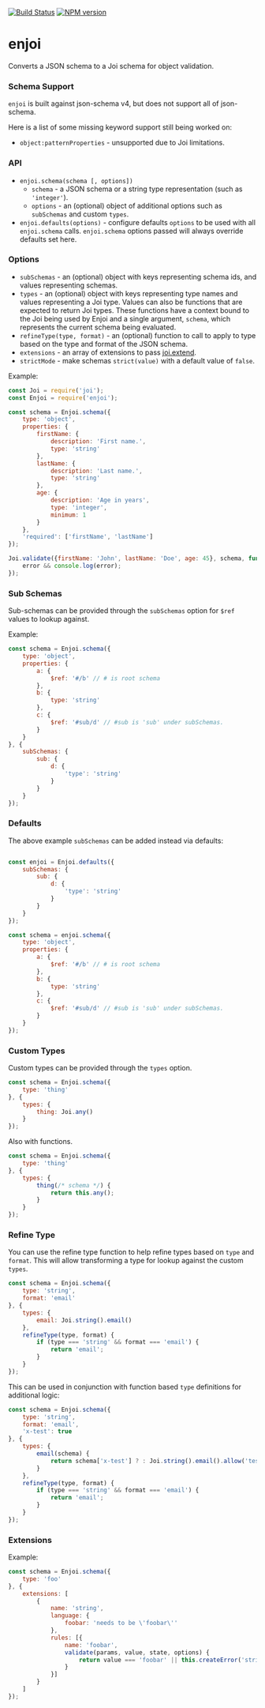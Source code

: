 [![Build Status](https://travis-ci.org/tlivings/enjoi.png)](https://travis-ci.org/tlivings/enjoi) [![NPM version](https://badge.fury.io/js/enjoi.png)](http://badge.fury.io/js/enjoi)

# enjoi

Converts a JSON schema to a Joi schema for object validation.

### Schema Support

`enjoi` is built against json-schema v4, but does not support all of json-schema.

Here is a list of some missing keyword support still being worked on:

- `object:patternProperties` - unsupported due to Joi limitations.

### API

- `enjoi.schema(schema [, options])`
    - `schema` - a JSON schema or a string type representation (such as `'integer'`).
    - `options` - an (optional) object of additional options such as `subSchemas` and custom `types`.
- `enjoi.defaults(options)` - configure defaults `options` to be used with all `enjoi.schema` calls. `enjoi.schema` options passed will always override defaults set here.
       
### Options
        
- `subSchemas` - an (optional) object with keys representing schema ids, and values representing schemas.
- `types` - an (optional) object  with keys representing type names and values representing a Joi type. Values can also be functions that are expected to return Joi types. These functions have a context bound to the Joi being used by Enjoi and a single argument, `schema`, which represents the current schema being evaluated.
- `refineType(type, format)` - an (optional) function to call to apply to type based on the type and format of the JSON schema.
- `extensions` - an array of extensions to pass [joi.extend](https://github.com/hapijs/joi/blob/master/API.md#extendextension).
- `strictMode` - make schemas `strict(value)` with a default value of `false`.

Example:

```javascript
const Joi = require('joi');
const Enjoi = require('enjoi');

const schema = Enjoi.schema({
    type: 'object',
    properties: {
        firstName: {
            description: 'First name.',
            type: 'string'
        },
        lastName: {
            description: 'Last name.',
            type: 'string'
        },
        age: {
            description: 'Age in years',
            type: 'integer',
            minimum: 1
        }
    },
    'required': ['firstName', 'lastName']
});

Joi.validate({firstName: 'John', lastName: 'Doe', age: 45}, schema, function (error, value) {
    error && console.log(error);
});
```

### Sub Schemas

Sub-schemas can be provided through the `subSchemas` option for `$ref` values to lookup against.

Example:

```javascript
const schema = Enjoi.schema({
    type: 'object',
    properties: {
        a: {
            $ref: '#/b' // # is root schema
        },
        b: {
            type: 'string'
        },
        c: {
            $ref: '#sub/d' // #sub is 'sub' under subSchemas.
        }
    }
}, {
    subSchemas: {
        sub: {
            d: {
                'type': 'string'
            }
        }
    }
});
```

### Defaults

The above example `subSchemas` can be added instead via defaults:

```javascript

const enjoi = Enjoi.defaults({
    subSchemas: {
        sub: {
            d: {
                'type': 'string'
            }
        }
    }
});

const schema = enjoi.schema({
    type: 'object',
    properties: {
        a: {
            $ref: '#/b' // # is root schema
        },
        b: {
            type: 'string'
        },
        c: {
            $ref: '#sub/d' // #sub is 'sub' under subSchemas.
        }
    }
});
```

### Custom Types

Custom types can be provided through the `types` option.

```javascript
const schema = Enjoi.schema({
    type: 'thing'
}, {
    types: {
        thing: Joi.any()
    }
});
```

Also with functions.

```javascript
const schema = Enjoi.schema({
    type: 'thing'
}, {
    types: {
        thing(/* schema */) {
            return this.any();
        }
    }
});
```

### Refine Type

You can use the refine type function to help refine types based on `type` and `format`. This will allow transforming a type for lookup against the custom `types`.

```javascript
const schema = Enjoi.schema({
    type: 'string',
    format: 'email'
}, {
    types: {
        email: Joi.string().email()
    },
    refineType(type, format) {
        if (type === 'string' && format === 'email') {
            return 'email';
        }
    }
});
```

This can be used in conjunction with function based `type` definitions for additional logic:

```javascript
const schema = Enjoi.schema({
    type: 'string',
    format: 'email',
    'x-test': true
}, {
    types: {
        email(schema) {
            return schema['x-test'] ? : Joi.string().email().allow('test@example.com') : Joi.string().email()
        }
    },
    refineType(type, format) {
        if (type === 'string' && format === 'email') {
            return 'email';
        }
    }
});
```

### Extensions

Example:

```javascript
const schema = Enjoi.schema({
    type: 'foo'
}, {
    extensions: [
        {
            name: 'string',
            language: {
                foobar: 'needs to be \'foobar\''
            },
            rules: [{
                name: 'foobar',
                validate(params, value, state, options) {
                    return value === 'foobar' || this.createError('string.foobar', null, state, options);
                }
            }]
        }
    ]
});
```
